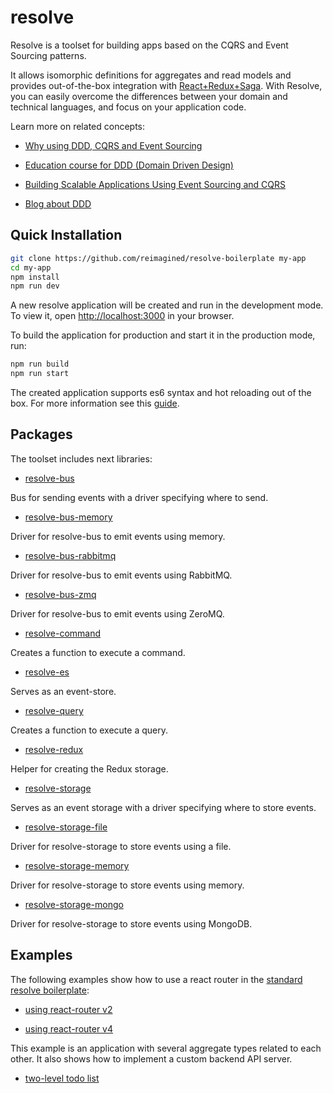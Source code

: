 # **resolve**

Resolve is a toolset for building apps based on the CQRS and Event Sourcing patterns. 

It allows isomorphic definitions for aggregates and read models and provides out-of-the-box integration with [React+Redux+Saga](https://github.com/xkawi/react-universal-saga). With Resolve, you can easily overcome the differences between your domain and technical languages, and focus on your application code.

Learn more on related concepts:

* [Why using DDD, CQRS and Event Sourcing](https://github.com/cer/event-sourcing-examples/wiki/WhyEventSourcing)

* [Education course for DDD (Domain Driven Design)](http://cqrs.nu/)

* [Building Scalable Applications Using Event Sourcing and CQRS](https://medium.com/technology-learning/event-sourcing-and-cqrs-a-look-at-kafka-e0c1b90d17d8)

* [Blog about DDD](http://danielwhittaker.me/category/ddd/)

## **Quick Installation**

```bash
git clone https://github.com/reimagined/resolve-boilerplate my-app
cd my-app
npm install
npm run dev
```

A new resolve application will be created and run in the development mode. To view it, open [http://localhost:3000](http://localhost:3000/) in your browser.

To build the application for production and start it in the production mode, run:

```bash
npm run build
npm run start
```

The created application supports es6 syntax and hot reloading out of the box. For more information see this [guide](https://github.com/reimagined/resolve-boilerplate).

## **Packages**

The toolset includes next libraries:

* [resolve-bus](https://github.com/reimagined/resolve/tree/master/packages/resolve-bus)

Bus for sending events with a driver specifying where to send.

* [resolve-bus-memory](https://github.com/reimagined/resolve/tree/master/packages/resolve-bus-memory)

Driver for resolve-bus to emit events using memory.

* [resolve-bus-rabbitmq](https://github.com/reimagined/resolve/tree/master/packages/resolve-bus-rabbitmq)

Driver for resolve-bus to emit events using RabbitMQ.

* [resolve-bus-zmq](https://github.com/reimagined/resolve/tree/master/packages/resolve-bus-zmq)

Driver for resolve-bus to emit events using ZeroMQ.

* [resolve-command](https://github.com/reimagined/resolve/tree/master/packages/resolve-command)

Creates a function to execute a command.

* [resolve-es](https://github.com/reimagined/resolve/tree/master/packages/resolve-es)

Serves as an event-store.

* [resolve-query](https://github.com/reimagined/resolve/tree/master/packages/resolve-query)

Creates a function to execute a query.

* [resolve-redux](https://github.com/reimagined/resolve/tree/master/packages/resolve-redux)

Helper for creating the Redux storage.

* [resolve-storage](https://github.com/reimagined/resolve/tree/master/packages/resolve-storage)

Serves as an event storage with a driver specifying where to store events.

* [resolve-storage-file](https://github.com/reimagined/resolve/tree/master/packages/resolve-storage-file)

Driver for resolve-storage to store events using a file.

* [resolve-storage-memory](https://github.com/reimagined/resolve/tree/master/packages/resolve-storage-memory)

Driver for resolve-storage to store events using memory.

* [resolve-storage-mongo](https://github.com/reimagined/resolve/tree/master/packages/resolve-storage-mongo)

Driver for resolve-storage to store events using MongoDB.

## **Examples**

The following examples show how to use a react router in the [standard resolve boilerplate](https://github.com/reimagined/resolve-boilerplate):

* [using react-router v2](https://github.com/reimagined/resolve/tree/master/examples/resolve-scripts-with-router-2)

* [using react-router v4](https://github.com/reimagined/resolve/tree/master/examples/resolve-scripts-with-router-4)

This example is an application with several aggregate types related to each other. It also shows how to implement a custom backend API server.

* [two-level todo list](https://github.com/reimagined/resolve/tree/master/examples/todo)

